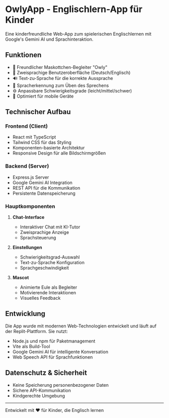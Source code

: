 
# OwlyApp - Englischlern-App für Kinder

Eine kinderfreundliche Web-App zum spielerischen Englischlernen mit Google's Gemini AI und Sprachinteraktion.

## Funktionen

- 🦉 Freundlicher Maskottchen-Begleiter "Owly"
- 💬 Zweisprachige Benutzeroberfläche (Deutsch/Englisch)
- 🔊 Text-zu-Sprache für die korrekte Aussprache
- 🎤 Spracherkennung zum Üben des Sprechens
- ⚙️ Anpassbare Schwierigkeitsgrade (leicht/mittel/schwer)
- 📱 Optimiert für mobile Geräte

## Technischer Aufbau

### Frontend (Client)
- React mit TypeScript
- Tailwind CSS für das Styling
- Komponenten-basierte Architektur
- Responsive Design für alle Bildschirmgrößen

### Backend (Server)
- Express.js Server
- Google Gemini AI Integration
- REST API für die Kommunikation
- Persistente Datenspeicherung

### Hauptkomponenten

1. **Chat-Interface**
   - Interaktiver Chat mit KI-Tutor
   - Zweisprachige Anzeige
   - Sprachsteuerung

2. **Einstellungen**
   - Schwierigkeitsgrad-Auswahl
   - Text-zu-Sprache Konfiguration
   - Sprachgeschwindigkeit

3. **Mascot**
   - Animierte Eule als Begleiter
   - Motivierende Interaktionen
   - Visuelles Feedback

## Entwicklung

Die App wurde mit modernen Web-Technologien entwickelt und läuft auf der Replit-Plattform. Sie nutzt:

- Node.js und npm für Paketmanagement
- Vite als Build-Tool
- Google Gemini AI für intelligente Konversation
- Web Speech API für Sprachfunktionen

## Datenschutz & Sicherheit

- Keine Speicherung personenbezogener Daten
- Sichere API-Kommunikation
- Kindgerechte Umgebung

---

Entwickelt mit ❤️ für Kinder, die Englisch lernen
